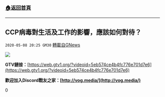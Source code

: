 ###  [:house:返回首頁](https://github.com/ourhimalayas/txt)
---

## CCP病毒對生活及工作的影響，應該如何對待？
`2020-05-08 20:25 GM30` [轉載自GNews](https://gnews.org/zh-hant/197716/)

![](https://s3.amazonaws.com/gnews-media-offload/wp-content/uploads/2020/05/08202252/image0-69.jpg)

**GTV鏈接：**[https://web.gtv1.org/?videoid=5eb574ce4b4fc776e701d7e6](https://web.gtv1.org/?videoid=5eb574ce4b4fc776e701d7e6)

**歡迎加入Discord戰友之家：[http://vog.media/](http://vog.media/)**

0
